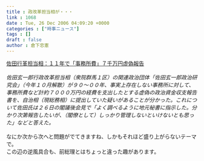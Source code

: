 ```yaml
---
title : 政改革担当相が・・・
link : 1068
date : Tue, 26 Dec 2006 04:09:20 +0000
categories : ["時事ニュース"]
tags : []
draft : false
author : 倉下忠憲
---
```


<A HREF="http://www.mainichi-msn.co.jp/seiji/feature/news/20061226k0000e010045000c.html" TARGET="_blank">佐田行革担当相：１１年で「事務所費」７千万円虚偽報告</A><BR><BR><I>佐田玄一郎行政改革担当相（衆院群馬１区）の関連政治団体「佐田玄一郎政治研究会」（今年１０月解散）が９０～００年、事実上存在しない事務所に対して、事務所費など計約７０００万円の経費を支出したとする虚偽の政治資金収支報告書を、自治相（現総務相）に提出していた疑いがあることが分かった。これについて佐田氏は２６日の閣議後会見で「よく調べるように地元秘書に指示した。分かり次第報告したいが、（閣僚として）しっかり管理しないといけないとも思った」などと答えた。</I><BR><BR>なにか次から次へと問題がでてきますね、しかもそれほど盛り上がらないテーマで。<BR>この辺の逆風具合も、前総理とはちょっと違った趣があります。<br><br>
